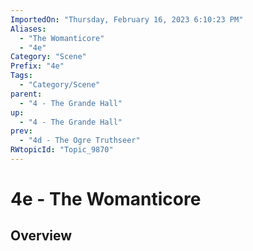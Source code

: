 ```yaml
---
ImportedOn: "Thursday, February 16, 2023 6:10:23 PM"
Aliases:
  - "The Womanticore"
  - "4e"
Category: "Scene"
Prefix: "4e"
Tags:
  - "Category/Scene"
parent:
  - "4 - The Grande Hall"
up:
  - "4 - The Grande Hall"
prev:
  - "4d - The Ogre Truthseer"
RWtopicId: "Topic_9870"
---
```

# 4e - The Womanticore
## Overview
